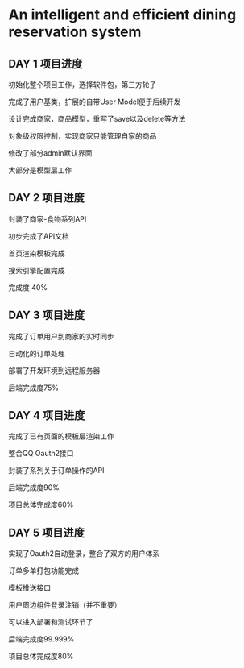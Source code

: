 # An intelligent and efficient dining reservation system

## DAY 1 项目进度

初始化整个项目工作，选择软件包，第三方轮子

完成了用户基类，扩展的自带User Model便于后续开发

设计完成商家，商品模型，重写了save以及delete等方法

对象级权限控制，实现商家只能管理自家的商品

修改了部分admin默认界面

大部分是模型层工作

## DAY 2 项目进度

封装了商家-食物系列API

初步完成了API文档

首页渲染模板完成

搜索引擎配置完成

完成度 40%

## DAY 3 项目进度

完成了订单用户到商家的实时同步

自动化的订单处理

部署了开发环境到远程服务器

后端完成度75%

## DAY 4 项目进度

完成了已有页面的模板层渲染工作

整合QQ Oauth2接口

封装了系列关于订单操作的API

后端完成度90%

项目总体完成度60%

## DAY 5 项目进度

实现了Oauth2自动登录，整合了双方的用户体系

订单多单打包功能完成

模板推送接口

用户周边组件登录注销（并不重要）

可以进入部署和测试环节了

后端完成度99.999%

项目总体完成度80%
